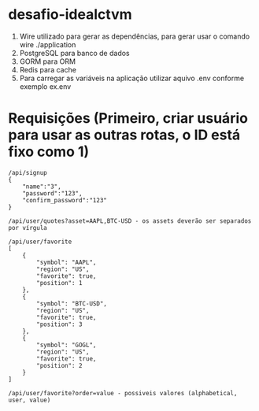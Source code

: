 # desafio-idealctvm

1. Wire utilizado para gerar as dependências, para gerar usar o comando wire ./application
2. PostgreSQL para banco de dados
3. GORM para ORM
4. Redis para cache
5. Para carregar as variáveis na aplicação utilizar aquivo .env conforme exemplo ex.env

# Requisições (Primeiro, criar usuário para usar as outras rotas, o ID está fixo como 1)
```
/api/signup
{
    "name":"3",
    "password":"123",
    "confirm_password":"123"
}
```
```
/api/user/quotes?asset=AAPL,BTC-USD - os assets deverão ser separados por vírgula
```
```
/api/user/favorite
[
    {
        "symbol": "AAPL",
        "region": "US",
        "favorite": true,
        "position": 1
    },
    {
        "symbol": "BTC-USD",
        "region": "US",
        "favorite": true,
        "position": 3
    },
    {
        "symbol": "GOGL",
        "region": "US",
        "favorite": true,
        "position": 2
    }
]
```
```
/api/user/favorite?order=value - possiveis valores (alphabetical, user, value)
```
